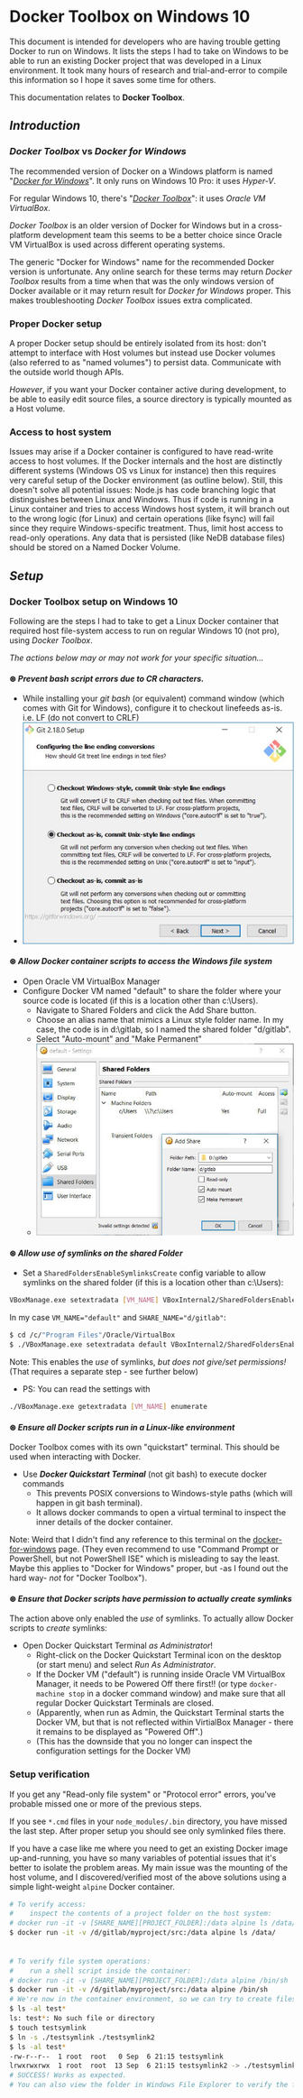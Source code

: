 # Docker Toolbox on Windows 10

This document is intended for developers who are having trouble getting Docker to run on Windows. It lists the steps I had to take on Windows to be able to run an existing Docker project that was developed in a Linux environment. It took many hours of research and trial-and-error to compile this information so I hope it saves some time for others.

This documentation relates to **Docker Toolbox**.

## ***Introduction***

### *Docker Toolbox* vs *Docker for Windows*

The recommended version of Docker on a Windows platform is named "*[Docker for Windows](https://store.docker.com/editions/community/docker-ce-desktop-windows)*". It only runs on Windows 10 Pro: it uses *Hyper-V*.

For regular Windows 10, there's "*[Docker Toolbox](https://docs.docker.com/toolbox/overview/)*": it uses *Oracle VM VirtualBox*.

*Docker Toolbox* is an older version of Docker for Windows but in a cross-platform development team this seems to be a better choice since Oracle VM VirtualBox is used across different operating systems.

The generic "Docker for Windows" name for the recommended Docker version is unfortunate. Any online search for these terms may return *Docker Toolbox* results from a time when that was the only windows version of Docker available or it may return result for *Docker for Windows* proper. This makes troubleshooting *Docker Toolbox* issues extra complicated.


### Proper Docker setup

A proper Docker setup should be entirely isolated from its host: don't attempt to interface with Host volumes but instead use Docker volumes (also referred to as "named volumes") to persist data. Communicate with the outside world though APIs.

*However*, if you want your Docker container active during development, to be able to easily edit source files, a source directory is typically mounted as a Host volume.


### Access to host system

Issues may arise if a Docker container is configured to have read-write access to host volumes. If the Docker internals and the host are distinctly different systems (Windows OS vs Linux for instance) then this requires very careful setup of the Docker environment (as outline below). Still, this doesn't solve all potential issues: Node.js has code branching logic that distinguishes between Linux and Windows. Thus if code is running in a Linux container and tries to access Windows host system, it will branch out to the wrong logic (for Linux) and certain operations (like fsync) will fail since they require Windows-specific treatment. Thus, limit host access to read-only operations. Any data that is persisted (like NeDB database files) should be stored on a Named Docker Volume.


## ***Setup***

### Docker Toolbox setup on Windows 10

Following are the steps I had to take to get a Linux Docker container that required host file-system access to run on regular Windows 10 (not pro), using *Docker Toolbox*.

*The actions below may or may not work for your specific situation...*


#### **⊛** ***Prevent bash script errors due to CR characters.***

* While installing your *git bash* (or equivalent) command window (which comes with Git for Windows), configure it to checkout linefeeds as-is. i.e. LF (do not convert to CRLF)
* ![Git config screencapture](./git-config-lineendings.jpg)


#### **⊛** ***Allow Docker container scripts to access the Windows file system***

* Open Oracle VM VirtualBox Manager
* Configure Docker VM named "default" to share the folder where your source code is located (if this is a location other than c:\Users).
  * Navigate to Shared Folders and click the Add Share button.
  * Choose an alias name that mimics a Linux style folder name. In my case, the code is in d:\gitlab, so I named the shared folder "d/gitlab".
  * Select "Auto-mount" and "Make Permanent"
  * ![VirtualBox Shared Folder configuration](./virtualbox-docker-mount.jpg)


#### **⊛** ***Allow use of symlinks on the shared Folder***

* Set a `SharedFoldersEnableSymlinksCreate` config variable to allow symlinks on the shared folder (if this is a location other than c:\Users):
```bash
VBoxManage.exe setextradata [VM_NAME] VBoxInternal2/SharedFoldersEnableSymlinksCreate/[SHARE_NAME] 1
```
In my case `VM_NAME="default"` and `SHARE_NAME="d/gitlab"`:
```bash
$ cd /c/"Program Files"/Oracle/VirtualBox
$ ./VBoxManage.exe setextradata default VBoxInternal2/SharedFoldersEnableSymlinksCreate/d/gitlab 1
```
Note: This enables the *use* of symlinks, *but does not give/set permissions!* (That requires a separate step - see further below)

* PS: You can read the settings with
```bash
./VBoxManage.exe getextradata [VM_NAME] enumerate
```


#### **⊛** ***Ensure all Docker scripts run in a Linux-like environment***

Docker Toolbox comes with its own "quickstart" terminal. This should be used when interacting with Docker.

* Use ***Docker Quickstart Terminal*** (not git bash) to execute docker commands
  * This prevents POSIX conversions to Windows-style paths (which will happen in git bash terminal).
  * It allows docker commands to open a virtual terminal to inspect the inner details of the docker container.

Note: Weird that I didn't find any reference to this terminal on the [docker-for-windows](https://docs.docker.com/docker-for-windows) page. (They even recommend to use "Command Prompt or PowerShell, but not PowerShell ISE" which is misleading to say the least. Maybe this applies to "Docker for Windows" proper, but -as I found out the hard way- *not* for "Docker Toolbox").


#### **⊛** ***Ensure that Docker scripts have permission to actually create symlinks***

The action above only enabled the *use* of symlinks. To actually allow Docker scripts to *create* symlinks:

* Open Docker Quickstart Terminal *as Administrator*!
  * Right-click on the Docker Quickstart Terminal icon on the desktop (or start menu) and select *Run As Administrator*.
  * If the Docker VM ("default") is running inside Oracle VM VirtualBox Manager, it needs to be Powered Off there first!! (or type `docker-machine stop` in a docker command window) and make sure that all regular Docker Quickstart Terminals are closed.
  * (Apparently, when run as Admin, the Quickstart Terminal starts the Docker VM, but that is not reflected within VirtialBox Manager - there it remains to be displayed as  "Powered Off".)
  * (This has the downside that you no longer can inspect the configuration settings for the Docker VM)


### Setup verification

If you get any "Read-only file system" or "Protocol error" errors, you've probable missed one or more of the previous steps.

If you see `*.cmd` files in your `node_modules/.bin` directory, you have missed the last step. After proper setup you should see only symlinked files there.

If you have a case like me where you need to get an existing Docker image up-and-running, you have so many variables of potential issues that it's better to isolate the problem areas. My main issue was the mounting of the host volume, and I discovered/verified most of the above solutions using a simple light-weight `alpine` Docker container.

```bash
# To verify access:
#    inspect the contents of a project folder on the host system:
# docker run -it -v [SHARE_NAME][PROJECT_FOLDER]:/data alpine ls /data/
$ docker run -it -v /d/gitlab/myproject/src:/data alpine ls /data/


# To verify file system operations:
#    run a shell script inside the container:
# docker run -it -v [SHARE_NAME][PROJECT_FOLDER]:/data alpine /bin/sh
$ docker run -it -v /d/gitlab/myproject/src:/data alpine /bin/sh
# We're now in the container environment, so we can try to create files, create symlinks etc:
$ ls -al test*
ls: test*: No such file or directory
$ touch testsymlink
$ ln -s ./testsymlink ./testsymlink2
$ ls -al test*
-rw-r--r--  1 root  root   0 Sep  6 21:15 testsymlink
lrwxrwxrwx  1 root  root  13 Sep  6 21:15 testsymlink2 -> ./testsymlink
# SUCCESS! Works as expected.
# You can also view the folder in Windows File Explorer to verify the files are visible/accessible there
```
